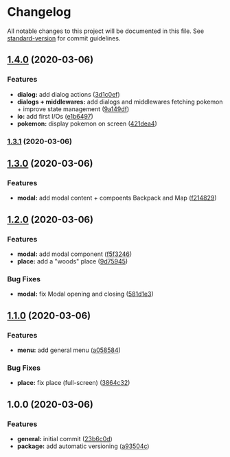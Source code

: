 # Changelog

All notable changes to this project will be documented in this file. See [standard-version](https://github.com/conventional-changelog/standard-version) for commit guidelines.

## [1.4.0](https://github.com/didierdemoniere/pokeboule/compare/v1.3.1...v1.4.0) (2020-03-06)


### Features

* **dialog:** add dialog actions ([3d1c0ef](https://github.com/didierdemoniere/pokeboule/commit/3d1c0eff6ac2c349575a9cba3ee3580f54a378c8))
* **dialogs + middlewares:** add dialogs and middlewares fetching pokemon + improve state management ([9a149df](https://github.com/didierdemoniere/pokeboule/commit/9a149dfe6d14cce2d8b09813324aa44039ddcf77))
* **io:** add first I/Os ([e1b6497](https://github.com/didierdemoniere/pokeboule/commit/e1b6497369ea23a094878ac5a1ba99aa6e9ad2a9))
* **pokemon:** display pokemon on screen ([421dea4](https://github.com/didierdemoniere/pokeboule/commit/421dea4539e4a4cbae6367130cf2051fb608dac2))

### [1.3.1](https://github.com/didierdemoniere/pokeboule/compare/v1.3.0...v1.3.1) (2020-03-06)

## [1.3.0](https://github.com/didierdemoniere/pokeboule/compare/v1.2.0...v1.3.0) (2020-03-06)


### Features

* **modal:** add modal content + compoents Backpack and Map ([f214829](https://github.com/didierdemoniere/pokeboule/commit/f21482979034c6bdeed62c1070527ad2ad4fe0b6))

## [1.2.0](https://github.com/didierdemoniere/pokeboule/compare/v1.1.0...v1.2.0) (2020-03-06)


### Features

* **modal:** add modal component ([f5f3246](https://github.com/didierdemoniere/pokeboule/commit/f5f3246ca65d44bb5aacce6881a452a2d40ccfc9))
* **place:** add a "woods" place ([9d75945](https://github.com/didierdemoniere/pokeboule/commit/9d759456807d985e9f3cdd60f5149f14a5646e04))


### Bug Fixes

* **modal:** fix Modal opening and closing ([581d1e3](https://github.com/didierdemoniere/pokeboule/commit/581d1e3806e3f901b03f6b619b9e0f9ca4701bcc))

## [1.1.0](https://github.com/didierdemoniere/pokeboule/compare/v1.0.0...v1.1.0) (2020-03-06)


### Features

* **menu:** add general menu ([a058584](https://github.com/didierdemoniere/pokeboule/commit/a058584b84217b74e4438614f9e14eae423a3edf))


### Bug Fixes

* **place:** fix place (full-screen) ([3864c32](https://github.com/didierdemoniere/pokeboule/commit/3864c32a0d1720849539b5ba07cdbb46d713c983))

## 1.0.0 (2020-03-06)


### Features

* **general:** initial commit ([23b6c0d](https://github.com/didierdemoniere/pokeboule/commit/23b6c0dc8aababa999700a6e559f34cab59a3118))
* **package:** add automatic versioning ([a93504c](https://github.com/didierdemoniere/pokeboule/commit/a93504cc5f3ca6f8e5f593704444e5e8342f6256))
